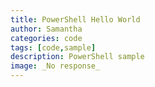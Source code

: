 ```yaml
---
title: PowerShell Hello World
author: Samantha
categories: code
tags: [code,sample]
description: PowerShell sample
image: _No response_
---
```

<script src="https://gist.github.com/shuerta0193/1f8cb1d5d297d4b56689ee0abf909714.js"></script>
